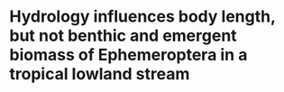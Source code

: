 # Hydrology influences body length, but not benthic and emergent biomass of Ephemeroptera in a tropical lowland stream

